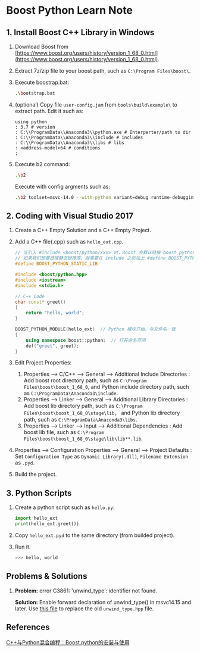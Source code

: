 # Boost Python Learn Note

## 1. Install Boost C++ Library in Windows

1. Download Boost from [https://www.boost.org/users/history/version_1_68_0.html](https://www.boost.org/users/history/version_1_68_0.html).

2. Extract 7z/zip file to your boost path, such as `C:\Program Files\boost\`.

3. Execute boostrap.bat:

   ```bash
   .\bootstrap.bat
   ```

4. (optional) Copy file `user-config.jam` from `tools\build\example\` to extract path. Edit it such as:

   ```jam
   using python
   : 3.7 # version
   : C:\\ProgramData\\Anaconda3\\python.exe # Interperter/path to dir
   : C:\\ProgramData\\Anaconda3\\include # includes
   : C:\\ProgramData\\Anaconda3\\libs # libs
   : <address-model>64 # conditions
   ;
   ```

5. Execute b2 command:

   ```bash
   .\b2
   ```

   Execute with config argments such as:

   ```bash
   .\b2 toolset=msvc-14.0 --with-python variant=debug runtime-debugging=on stage --stagedir="./bin/lib32-msvc-14.0" link=static --user-config=user-config.jam address-model=64
   ```


## 2. Coding with Visual Studio 2017

1. Create a C++ Empty Solution and a C++ Empty Project.

2. Add a C++ file(.cpp) such as `hello_ext.cpp`.

   ```C++
   // 当引入 #include <boost/python/xxx> 时，Boost 会默认链接 boost_python 动态链接库，
   // 如果我们想要链接静态链接库，就需要在 include 之前加上 #define BOOST_PYTHON_STATIC_LIB
   #define BOOST_PYTHON_STATIC_LIB
   
   #include <boost/python.hpp>
   #include <iostream>
   #include <stdio.h>
   
   // C++ Code
   char const* greet()
   {
       return "hello, world";
   }
   
   BOOST_PYTHON_MODULE(hello_ext)  // Python 模块开始，与文件名一致
   {
       using namespace boost::python;  // 打开命名空间
       def("greet", greet);
   }
   ```

3. Edit Project Properties:
   1. Properties --> C/C++ --> General --> Additional Include Directories :  Add boost root directory path, such as `C:\Program Files\boost\boost_1_68_0`, and Python include directory path, such as `C:\ProgramData\Anaconda3\include`.
   2. Properties --> Linker --> General --> Additional Library Directories :  Add boost lib directory path, such as `C:\Program Files\boost\boost_1_68_0\stage\lib`， and Python lib directory path, such as `C:\ProgramData\Anaconda3\libs`.
   3. Properties --> Linker --> Input --> Additional Dependencies :  Add boost lib file, such as `C:\Program Files\boost\boost_1_68_0\stage\lib\lib**.lib`.
4. Properties --> Configuration Properties --> General --> Project Defaults :  Set `Configuration Type` as `Dynamic Library(.dll)`, `Filename Extension` as `.pyd`.
   
4. Build the project.

## 3. Python Scripts

1. Create a python script such as `hello.py`:

   ```python
   import hello_ext
   print(hello_ext.greet())
   ```

2. Copy `hello_ext.pyd` to the same directory (from builded project).

3. Run it.

   ```bash
   >>> hello, world
   ```

## Problems & Solutions

1. **Problem:** error C3861: 'unwind_type': identifier not found.

   **Solution:** Enable forward declaration of unwind_type() in msvc14.15 and later. Use [this file](https://github.com/boostorg/python/commit/0d0cd711a764a3b32d2cd19a1049eb9f36b4fd06) to replace the old `unwind_type.hpp` file.

## References

[C++与Python混合编程：Boost.python的安装与使用](https://www.jianshu.com/p/5ccf00a6ca28)

